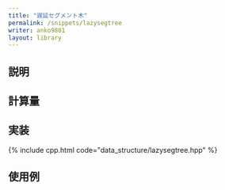 ```yaml
---
title: "遅延セグメント木"
permalink: /snippets/lazysegtree
writer: anko9801
layout: library
---
```


## 説明

## 計算量

## 実装

{% include cpp.html code="data_structure/lazysegtree.hpp" %}

## 使用例
